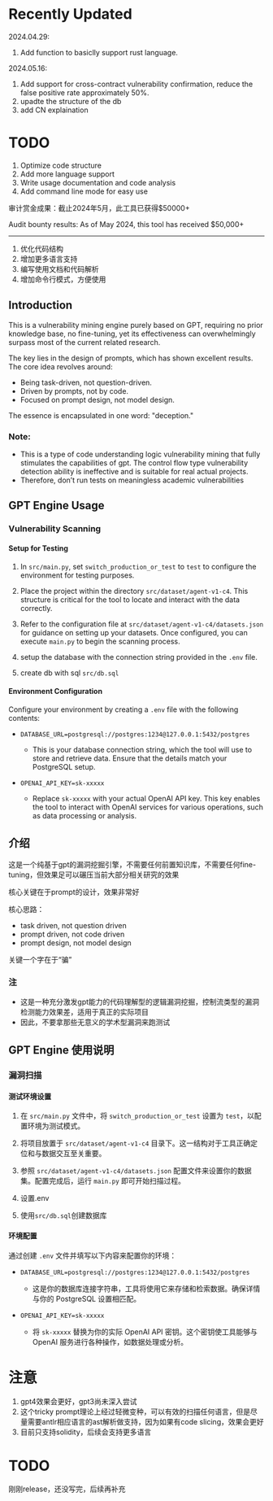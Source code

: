 # Recently Updated
2024.04.29:
1. Add function to basiclly support rust language.

2024.05.16:
1. Add support for cross-contract vulnerability confirmation, reduce the false positive rate approximately 50%.
2. upadte the structure of the db
3. add CN explaination
# TODO
1. Optimize code structure
2. Add more language support
3. Write usage documentation and code analysis
4. Add command line mode for easy use

   

审计赏金成果：截止2024年5月，此工具已获得$50000+

Audit bounty results: As of May 2024, this tool has received $50,000+


------
1. 优化代码结构
2. 增加更多语言支持
3. 编写使用文档和代码解析
4. 增加命令行模式，方便使用

## Introduction
This is a vulnerability mining engine purely based on GPT, requiring no prior knowledge base, no fine-tuning, yet its effectiveness can overwhelmingly surpass most of the current related research. 

The key lies in the design of prompts, which has shown excellent results. The core idea revolves around:

- Being task-driven, not question-driven.
- Driven by prompts, not by code.
- Focused on prompt design, not model design.

The essence is encapsulated in one word: "deception."

### Note:
- This is a type of code understanding logic vulnerability mining that fully stimulates the capabilities of gpt. The control flow type vulnerability detection ability is ineffective and is suitable for real actual projects.
- Therefore, don’t run tests on meaningless academic vulnerabilities
## GPT Engine Usage

### Vulnerability Scanning

#### Setup for Testing
1. In `src/main.py`, set `switch_production_or_test` to `test` to configure the environment for testing purposes.

2. Place the project within the directory `src/dataset/agent-v1-c4`. This structure is critical for the tool to locate and interact with the data correctly.

3. Refer to the configuration file at `src/dataset/agent-v1-c4/datasets.json` for guidance on setting up your datasets. Once configured, you can execute `main.py` to begin the scanning process.

4. setup the database with the connection string provided in the `.env` file.

5. create db with sql `src/db.sql`

#### Environment Configuration
Configure your environment by creating a `.env` file with the following contents:

- `DATABASE_URL=postgresql://postgres:1234@127.0.0.1:5432/postgres`
    - This is your database connection string, which the tool will use to store and retrieve data. Ensure that the details match your PostgreSQL setup.

- `OPENAI_API_KEY=sk-xxxxx`
    - Replace `sk-xxxxx` with your actual OpenAI API key. This key enables the tool to interact with OpenAI services for various operations, such as data processing or analysis.

## 介绍
这是一个纯基于gpt的漏洞挖掘引擎，不需要任何前置知识库，不需要任何fine-tuning，但效果足可以碾压当前大部分相关研究的效果

核心关键在于prompt的设计，效果非常好

核心思路：
- task driven, not question driven
- prompt driven, not code driven
- prompt design, not model design

关键一个字在于“骗”
### 注
- 这是一种充分激发gpt能力的代码理解型的逻辑漏洞挖掘，控制流类型的漏洞检测能力效果差，适用于真正的实际项目
- 因此，不要拿那些无意义的学术型漏洞来跑测试

## GPT Engine 使用说明

### 漏洞扫描

#### 测试环境设置
1. 在 `src/main.py` 文件中，将 `switch_production_or_test` 设置为 `test`，以配置环境为测试模式。

2. 将项目放置于 `src/dataset/agent-v1-c4` 目录下。这一结构对于工具正确定位和与数据交互至关重要。

3. 参照 `src/dataset/agent-v1-c4/datasets.json` 配置文件来设置你的数据集。配置完成后，运行 `main.py` 即可开始扫描过程。

4. 设置.env

5. 使用`src/db.sql`创建数据库
#### 环境配置
通过创建 `.env` 文件并填写以下内容来配置你的环境：

- `DATABASE_URL=postgresql://postgres:1234@127.0.0.1:5432/postgres`
    - 这是你的数据库连接字符串，工具将使用它来存储和检索数据。确保详情与你的 PostgreSQL 设置相匹配。

- `OPENAI_API_KEY=sk-xxxxx`
    - 将 `sk-xxxxx` 替换为你的实际 OpenAI API 密钥。这个密钥使工具能够与 OpenAI 服务进行各种操作，如数据处理或分析。
# 注意
1. gpt4效果会更好，gpt3尚未深入尝试
2. 这个tricky prompt理论上经过轻微变种，可以有效的扫描任何语言，但是尽量需要antlr相应语言的ast解析做支持，因为如果有code slicing，效果会更好
3. 目前只支持solidity，后续会支持更多语言

# TODO
刚刚release，还没写完，后续再补充
